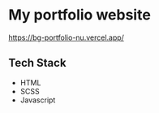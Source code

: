 # My portfolio website

https://bg-portfolio-nu.vercel.app/

## Tech Stack

- HTML
- SCSS
- Javascript
